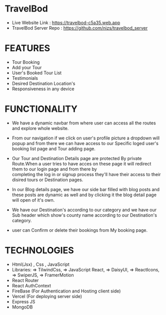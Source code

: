 
# TravelBod

* Live Website Link :  https://travelbod-c5a35.web.app
* TravelBod Server Repo :  https://github.com/nizs/travelbod_server


# FEATURES
  * Tour Booking
  * Add your Tour
  * User's Booked Tour List
  * Testimonials
  * Desired Destination Location's
  * Responsiveness in any device

  
 # FUNCTIONALITY
   
   * We have a dynamic navbar from where user can access all the routes and explore whole website.
   
   * From our navigation if we click on user's profile picture a dropdown will popup and from there we can have access to our Specific loged user's booking list page and Tour adding page.

   * Our Tour and Destination Details page are protected By private Route.When a user tries to have acces on these page it will redirect them to our login page and from there by   
     completing the log in or signup process they'll have their access to their disired tours or Destination pages.

   * In our Blog details page, we have our side bar filled with blog posts and these posts are dynamic as well and by clicking it the blog detail page will open of it's own.

   * We have our Destination's according to our category and we have our Sub header which show's county name according to our Destination's category.

   * user can Confirm or delete their bookings from My booking page.


  # TECHNOLOGIES
  
   * Html(Jsx) , Css , JavaScript
   * Libraries: 
       => TilwindCss, 
       => JavaScript React, 
       => DaisyUI, 
       => ReactIcons, 
       => SwiperJS, 
       => FramerMotion 
  * React Router
  * React AuthContext
  * FireBase (For Authentication and Hosting client side)
  * Vercel (For deploying server side)
  * Express JS
  * MongoDB
    

